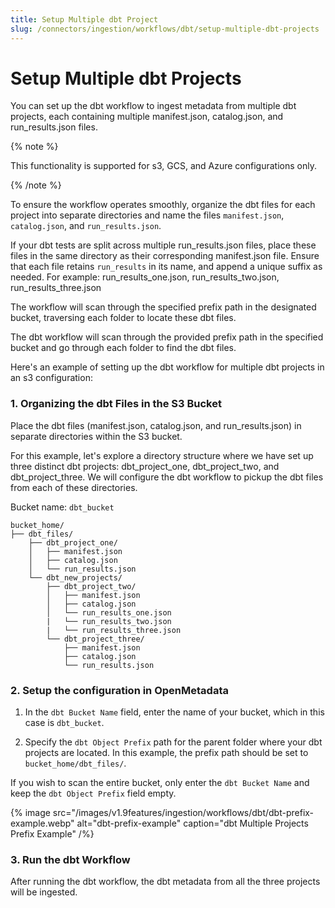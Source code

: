 ```yaml
---
title: Setup Multiple dbt Project
slug: /connectors/ingestion/workflows/dbt/setup-multiple-dbt-projects
---
```


# Setup Multiple dbt Projects

You can set up the dbt workflow to ingest metadata from multiple dbt projects, each containing multiple manifest.json, catalog.json, and run_results.json files. 

{% note %}

This functionality is supported for s3, GCS, and Azure configurations only.

{% /note %}

To ensure the workflow operates smoothly, organize the dbt files for each project into separate directories and name the files `manifest.json`, `catalog.json`, and `run_results.json`.

If your dbt tests are split across multiple run_results.json files, place these files in the same directory as their corresponding manifest.json file. Ensure that each file retains `run_results` in its name, and append a unique suffix as needed. For example: run_results_one.json, run_results_two.json, run_results_three.json

The workflow will scan through the specified prefix path in the designated bucket, traversing each folder to locate these dbt files.

The dbt workflow will scan through the provided prefix path in the specified bucket and go through each folder to find the dbt files.

Here's an example of setting up the dbt workflow for multiple dbt projects in an s3 configuration:

### 1. Organizing the dbt Files in the S3 Bucket

Place the dbt files (manifest.json, catalog.json, and run_results.json) in separate directories within the S3 bucket.

For this example, let's explore a directory structure where we have set up three distinct dbt projects: dbt_project_one, dbt_project_two, and dbt_project_three. We will configure the dbt workflow to pickup the dbt files from each of these directories.

Bucket name: `dbt_bucket`

```
bucket_home/
├── dbt_files/
    ├── dbt_project_one/
    │   ├── manifest.json
    │   ├── catalog.json
    │   └── run_results.json
    └── dbt_new_projects/
        ├── dbt_project_two/
        │   ├── manifest.json
        │   ├── catalog.json
        │   └── run_results_one.json
        |   └── run_results_two.json
        |   └── run_results_three.json
        └── dbt_project_three/
            ├── manifest.json
            ├── catalog.json
            └── run_results.json

```

### 2. Setup the configuration in OpenMetadata

1. In the `dbt Bucket Name` field, enter the name of your bucket, which in this case is `dbt_bucket`.

2. Specify the `dbt Object Prefix` path for the parent folder where your dbt projects are located. In this example, the prefix path should be set to `bucket_home/dbt_files/`.

If you wish to scan the entire bucket, only enter the `dbt Bucket Name` and keep the `dbt Object Prefix` field empty.

{% image
  src="/images/v1.9features/ingestion/workflows/dbt/dbt-prefix-example.webp"
  alt="dbt-prefix-example"
  caption="dbt Multiple Projects Prefix Example"
 /%}

### 3. Run the dbt Workflow

After running the dbt workflow, the dbt metadata from all the three projects will be ingested.